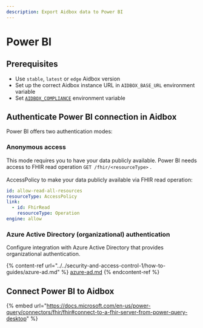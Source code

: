 ```yaml
---
description: Export Aidbox data to Power BI
---
```


# Power BI

## Prerequisites

* Use `stable`, `latest` or `edge` Aidbox version
* Set up the correct Aidbox instance URL in `AIDBOX_BASE_URL` environment variable
* Set [`AIDBOX_COMPLIANCE`](broken-reference) environment variable

## Authenticate Power BI connection in Aidbox

Power BI offers two authentication modes:

### Anonymous access

This mode requires you to have your data publicly available. Power BI needs access to FHIR read operation `GET /fhir/<resourceType>` . \
\
AccessPolicy to make your data publicly available via FHIR read operation:

```yaml
id: allow-read-all-resources
resourceType: AccessPolicy
link:
  - id: FhirRead
    resourceType: Operation
engine: allow
```

### Azure Active Directory (organizational) authentication&#x20;

Configure integration with Azure Active Directory that provides organizational authentication.

{% content-ref url="../../security-and-access-control-1/how-to-guides/azure-ad.md" %}
[azure-ad.md](../../security-and-access-control-1/how-to-guides/azure-ad.md)
{% endcontent-ref %}

## Connect Power BI to Aidbox

{% embed url="https://docs.microsoft.com/en-us/power-query/connectors/fhir/fhir#connect-to-a-fhir-server-from-power-query-desktop" %}

###
